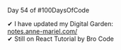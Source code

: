 Day 54 of #100DaysOfCode 
  
✔ I have updated my Digital Garden:  
[notes.anne-mariel.com/](http://notes.anne-mariel.com/)  
✔ Still on React Tutorial by Bro Code